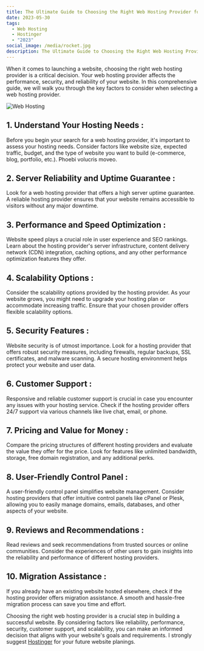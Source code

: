 ```yaml
---
title: The Ultimate Guide to Choosing the Right Web Hosting Provider for Your Website
date: 2023-05-30
tags:
  - Web Hosting
  - Hostinger
  - "2023"
social_image: /media/rocket.jpg
description: The Ultimate Guide to Choosing the Right Web Hosting Provider for Your Website
---
```


When it comes to launching a website, choosing the right web hosting provider is a critical decision. Your web hosting provider affects the performance, security, and reliability of your website. In this comprehensive guide, we will walk you through the key factors to consider when selecting a web hosting provider.


![Web Hosting](/media/hosting.jpg)

## 1. Understand Your Hosting Needs :

Before you begin your search for a web hosting provider, it's important to assess your hosting needs. Consider factors like website size, expected traffic, budget, and the type of website you want to build (e-commerce, blog, portfolio, etc.).
Phoebi volucris moveo.

## 2. Server Reliability and Uptime Guarantee :

Look for a web hosting provider that offers a high server uptime guarantee. A reliable hosting provider ensures that your website remains accessible to visitors without any major downtime.

## 3. Performance and Speed Optimization :

Website speed plays a crucial role in user experience and SEO rankings. Learn about the hosting provider's server infrastructure, content delivery network (CDN) integration, caching options, and any other performance optimization features they offer.

## 4. Scalability Options :

Consider the scalability options provided by the hosting provider. As your website grows, you might need to upgrade your hosting plan or accommodate increasing traffic. Ensure that your chosen provider offers flexible scalability options.

## 5. Security Features :

Website security is of utmost importance. Look for a hosting provider that offers robust security measures, including firewalls, regular backups, SSL certificates, and malware scanning. A secure hosting environment helps protect your website and user data.

## 6. Customer Support :

Responsive and reliable customer support is crucial in case you encounter any issues with your hosting service. Check if the hosting provider offers 24/7 support via various channels like live chat, email, or phone.

## 7. Pricing and Value for Money :

Compare the pricing structures of different hosting providers and evaluate the value they offer for the price. Look for features like unlimited bandwidth, storage, free domain registration, and any additional perks.

## 8. User-Friendly Control Panel :

A user-friendly control panel simplifies website management. Consider hosting providers that offer intuitive control panels like cPanel or Plesk, allowing you to easily manage domains, emails, databases, and other aspects of your website.

## 9. Reviews and Recommendations :

Read reviews and seek recommendations from trusted sources or online communities. Consider the experiences of other users to gain insights into the reliability and performance of different hosting providers.

## 10. Migration Assistance :

If you already have an existing website hosted elsewhere, check if the hosting provider offers migration assistance. A smooth and hassle-free migration process can save you time and effort.

Choosing the right web hosting provider is a crucial step in building a successful website. By considering factors like reliability, performance, security, customer support, and scalability, you can make an informed decision that aligns with your website's goals and requirements. I strongly suggest [Hostinger](https://hostinger.in/?REFERRALCODE=1CONNECTFIR74) for your future website planings.
